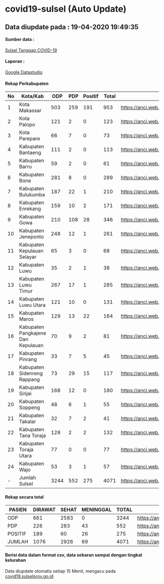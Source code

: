 # covid19-sulsel (Auto Update)

## Data diupdate pada : 19-04-2020 19:49:35

#### Sumber data :
[Sulsel Tanggap COVID-19](https://covid19.sulselprov.go.id)

#### Laporan :
[Google Datastudio](https://datastudio.google.com/reporting/29b5c6e3-f3d8-4c7e-a88b-39df6365b057)

#### Rekap Perkabupaten 
|No|Kota/Kab|ODP|PDP|Positif|Total|Link|
| --- | --- | --- | --- | --- | --- | --- |
|1|Kota Makassar|503|259|191|953|https://anci.web.id/cor/kota_makassar|
|2|Kota Palopo|121|2|0|123|https://anci.web.id/cor/kota_palopo|
|3|Kota Parepare|66|7|0|73|https://anci.web.id/cor/kota_parepare|
|4|Kabupaten Bantaeng|111|2|0|113|https://anci.web.id/cor/kabupaten_bantaeng|
|5|Kabupaten Barru|59|2|0|61|https://anci.web.id/cor/kabupaten_barru|
|6|Kabupaten Bone|281|8|0|289|https://anci.web.id/cor/kabupaten_bone|
|7|Kabupaten Bulukumba|187|22|1|210|https://anci.web.id/cor/kabupaten_bulukumba|
|8|Kabupaten Enrekang|159|10|2|171|https://anci.web.id/cor/kabupaten_enrekang|
|9|Kabupaten Gowa|210|108|28|346|https://anci.web.id/cor/kabupaten_gowa|
|10|Kabupaten Jeneponto|248|12|1|261|https://anci.web.id/cor/kabupaten_jeneponto|
|11|Kabupaten Kepulauan Selayar|65|3|0|68|https://anci.web.id/cor/kabupaten_kepulauan_selayar|
|12|Kabupaten Luwu|35|2|1|38|https://anci.web.id/cor/kabupaten_luwu|
|13|Kabupaten Luwu Timur|267|17|1|285|https://anci.web.id/cor/kabupaten_luwu_timur|
|14|Kabupaten Luwu Utara|121|10|0|131|https://anci.web.id/cor/kabupaten_luwu_utara|
|15|Kabupaten Maros|129|13|22|164|https://anci.web.id/cor/kabupaten_maros|
|16|Kabupaten Pangkajene Dan Kepulauan|70|9|2|81|https://anci.web.id/cor/kabupaten_pangkajene_dan_kepulauan|
|17|Kabupaten Pinrang|33|7|5|45|https://anci.web.id/cor/kabupaten_pinrang|
|18|Kabupaten Sidenreng Rappang|73|29|15|117|https://anci.web.id/cor/kabupaten_sidenreng_rappang|
|19|Kabupaten Sinjai|168|12|0|180|https://anci.web.id/cor/kabupaten_sinjai|
|20|Kabupaten Soppeng|48|6|1|55|https://anci.web.id/cor/kabupaten_soppeng|
|21|Kabupaten Takalar|32|7|2|41|https://anci.web.id/cor/kabupaten_takalar|
|22|Kabupaten Tana Toraja|128|2|2|132|https://anci.web.id/cor/kabupaten_tana_toraja|
|23|Kabupaten Toraja Utara|77|0|0|77|https://anci.web.id/cor/kabupaten_toraja_utara|
|24|Kabupaten Wajo|53|3|1|57|https://anci.web.id/cor/kabupaten_wajo|
|-|Jumlah Sulsel|3244|552|275|4071|https://anci.web.id/cor/jumlah_sulsel|

#### Rekap secara total

| PASIEN | DIRAWAT | SEHAT | MENINGGAL | TOTAL | LINK |
| ---- | -------- | ---- | ---- |  ---- | ---- |
| ODP | 661 | 2583 | 0 | 3244 | https://anci.web.id/cor/odp_detail.html |
| PDP | 226 | 283 | 43 | 552 | https://anci.web.id/cor/pdp_detail.html |
| POSITIF | 189 | 60 | 26 | 275 | https://anci.web.id/cor/positif_detail.html |
| JUMLAH | 1076 | 2926 | 69 | 4071 | https://anci.web.id/cor/jumlah_sulsel/ |

 
#### Berisi data dalam format csv, data sebaran sampai dengan tingkat kelurahan

Data diupdate otomatis setiap 15 Menit, mengacu pada [covid19.sulselprov.go.id](https://covid19.sulselprov.go.id)


